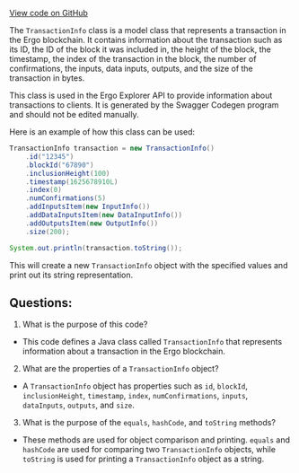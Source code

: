 [View code on GitHub](https://github.com/ergoplatform/ergo-appkit/java-client-generated/src/main/java/org/ergoplatform/explorer/client/model/TransactionInfo.java)

The `TransactionInfo` class is a model class that represents a transaction in the Ergo blockchain. It contains information about the transaction such as its ID, the ID of the block it was included in, the height of the block, the timestamp, the index of the transaction in the block, the number of confirmations, the inputs, data inputs, outputs, and the size of the transaction in bytes.

This class is used in the Ergo Explorer API to provide information about transactions to clients. It is generated by the Swagger Codegen program and should not be edited manually.

Here is an example of how this class can be used:

```java
TransactionInfo transaction = new TransactionInfo()
    .id("12345")
    .blockId("67890")
    .inclusionHeight(100)
    .timestamp(1625678910L)
    .index(0)
    .numConfirmations(5)
    .addInputsItem(new InputInfo())
    .addDataInputsItem(new DataInputInfo())
    .addOutputsItem(new OutputInfo())
    .size(200);

System.out.println(transaction.toString());
```

This will create a new `TransactionInfo` object with the specified values and print out its string representation.
## Questions: 
 1. What is the purpose of this code?
- This code defines a Java class called `TransactionInfo` that represents information about a transaction in the Ergo blockchain.

2. What are the properties of a `TransactionInfo` object?
- A `TransactionInfo` object has properties such as `id`, `blockId`, `inclusionHeight`, `timestamp`, `index`, `numConfirmations`, `inputs`, `dataInputs`, `outputs`, and `size`.

3. What is the purpose of the `equals`, `hashCode`, and `toString` methods?
- These methods are used for object comparison and printing. `equals` and `hashCode` are used for comparing two `TransactionInfo` objects, while `toString` is used for printing a `TransactionInfo` object as a string.
